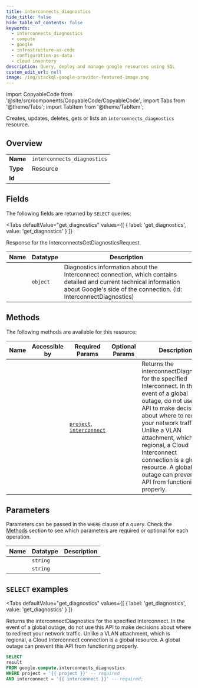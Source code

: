 ```yaml
--- 
title: interconnects_diagnostics
hide_title: false
hide_table_of_contents: false
keywords:
  - interconnects_diagnostics
  - compute
  - google
  - infrastructure-as-code
  - configuration-as-data
  - cloud inventory
description: Query, deploy and manage google resources using SQL
custom_edit_url: null
image: /img/stackql-google-provider-featured-image.png
---
```


import CopyableCode from '@site/src/components/CopyableCode/CopyableCode';
import Tabs from '@theme/Tabs';
import TabItem from '@theme/TabItem';

Creates, updates, deletes, gets or lists an <code>interconnects_diagnostics</code> resource.

## Overview
<table><tbody>
<tr><td><b>Name</b></td><td><code>interconnects_diagnostics</code></td></tr>
<tr><td><b>Type</b></td><td>Resource</td></tr>
<tr><td><b>Id</b></td><td><CopyableCode code="google.compute.interconnects_diagnostics" /></td></tr>
</tbody></table>

## Fields

The following fields are returned by `SELECT` queries:

<Tabs
    defaultValue="get_diagnostics"
    values={[
        { label: 'get_diagnostics', value: 'get_diagnostics' }
    ]}
>
<TabItem value="get_diagnostics">

Response for the InterconnectsGetDiagnosticsRequest.

<table>
<thead>
    <tr>
    <th>Name</th>
    <th>Datatype</th>
    <th>Description</th>
    </tr>
</thead>
<tbody>
<tr>
    <td><CopyableCode code="result" /></td>
    <td><code>object</code></td>
    <td>Diagnostics information about the Interconnect connection, which contains detailed and current technical information about Google's side of the connection. (id: InterconnectDiagnostics)</td>
</tr>
</tbody>
</table>
</TabItem>
</Tabs>

## Methods

The following methods are available for this resource:

<table>
<thead>
    <tr>
    <th>Name</th>
    <th>Accessible by</th>
    <th>Required Params</th>
    <th>Optional Params</th>
    <th>Description</th>
    </tr>
</thead>
<tbody>
<tr>
    <td><a href="#get_diagnostics"><CopyableCode code="get_diagnostics" /></a></td>
    <td><CopyableCode code="select" /></td>
    <td><a href="#parameter-project"><code>project</code></a>, <a href="#parameter-interconnect"><code>interconnect</code></a></td>
    <td></td>
    <td>Returns the interconnectDiagnostics for the specified Interconnect. In the event of a global outage, do not use this API to make decisions about where to redirect your network traffic. Unlike a VLAN attachment, which is regional, a Cloud Interconnect connection is a global resource. A global outage can prevent this API from functioning properly.</td>
</tr>
</tbody>
</table>

## Parameters

Parameters can be passed in the `WHERE` clause of a query. Check the [Methods](#methods) section to see which parameters are required or optional for each operation.

<table>
<thead>
    <tr>
    <th>Name</th>
    <th>Datatype</th>
    <th>Description</th>
    </tr>
</thead>
<tbody>
<tr id="parameter-interconnect">
    <td><CopyableCode code="interconnect" /></td>
    <td><code>string</code></td>
    <td></td>
</tr>
<tr id="parameter-project">
    <td><CopyableCode code="project" /></td>
    <td><code>string</code></td>
    <td></td>
</tr>
</tbody>
</table>

## `SELECT` examples

<Tabs
    defaultValue="get_diagnostics"
    values={[
        { label: 'get_diagnostics', value: 'get_diagnostics' }
    ]}
>
<TabItem value="get_diagnostics">

Returns the interconnectDiagnostics for the specified Interconnect. In the event of a global outage, do not use this API to make decisions about where to redirect your network traffic. Unlike a VLAN attachment, which is regional, a Cloud Interconnect connection is a global resource. A global outage can prevent this API from functioning properly.

```sql
SELECT
result
FROM google.compute.interconnects_diagnostics
WHERE project = '{{ project }}' -- required
AND interconnect = '{{ interconnect }}' -- required;
```
</TabItem>
</Tabs>
